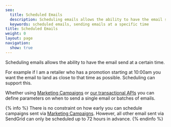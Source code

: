 ```yaml
---
seo:
  title: Scheduled Emails
  description: Scheduling emails allows the ability to have the email send process to begin at a certain time
  keywords: scheduled emails, sending emails at a specific time
title: Scheduled Emails
weight: 0
layout: page
navigation:
  show: true
---
```


Scheduling emails allows the ability to have the email send at a certain time.

For example if I am a retailer who has a promotion starting at 10:00am you want the email to land as close to that time as possible. Scheduling can support this.

Whether using [Marketing Campaigns]({{root_url}}/API_Reference/Web_API_v3/Marketing_Campaigns/campaigns.html) or [our transactional APIs]({{root_url}}/API_Reference/SMTP_API/scheduling_parameters.html) you can define parameters on when to send a single email or batches of emails.

{% info %}
There is no constraint on how early you can schedule campaigns sent via [Marketing Campaigns]({{root_url}}/User_Guide/Marketing_Campaigns/index.html). However, all other email sent via SendGrid can only be scheduled up to 72 hours in advance.
{% endinfo %}
